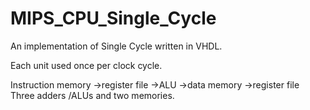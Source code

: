 # MIPS_CPU_Single_Cycle
An implementation of Single Cycle written in VHDL. 

Each unit used once per clock cycle. 

Instruction memory →register file →ALU →data memory →register file Three adders /ALUs and two memories.
